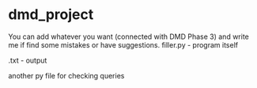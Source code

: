 # dmd_project
You can add whatever you want (connected with DMD Phase 3) and write me if find some mistakes or have suggestions.
filler.py - program itself

.txt - output

another py file for checking queries

